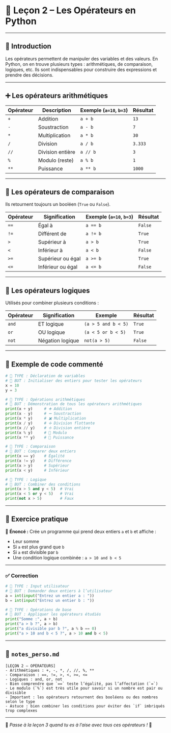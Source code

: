 # 🧠 Leçon 2 – Les Opérateurs en Python

---

## 📘 Introduction
Les opérateurs permettent de manipuler des variables et des valeurs. En Python, on en trouve plusieurs types : arithmétiques, de comparaison, logiques, etc. Ils sont indispensables pour construire des expressions et prendre des décisions.

---

## ➕ Les opérateurs arithmétiques

| Opérateur | Description        | Exemple (`a=10`, `b=3`) | Résultat |
|----------|--------------------|--------------------------|----------|
| `+`      | Addition            | `a + b`                  | `13`     |
| `-`      | Soustraction        | `a - b`                  | `7`      |
| `*`      | Multiplication      | `a * b`                  | `30`     |
| `/`      | Division            | `a / b`                  | `3.333`  |
| `//`     | Division entière    | `a // b`                 | `3`      |
| `%`      | Modulo (reste)      | `a % b`                  | `1`      |
| `**`     | Puissance           | `a ** b`                 | `1000`   |

---

## 🧭 Les opérateurs de comparaison

Ils retournent toujours un booléen (`True` ou `False`).

| Opérateur | Signification      | Exemple (`a=10`, `b=3`) | Résultat |
|----------|--------------------|--------------------------|----------|
| `==`     | Égal à              | `a == b`                 | `False`  |
| `!=`     | Différent de        | `a != b`                 | `True`   |
| `>`      | Supérieur à         | `a > b`                  | `True`   |
| `<`      | Inférieur à         | `a < b`                  | `False`  |
| `>=`     | Supérieur ou égal   | `a >= b`                 | `True`   |
| `<=`     | Inférieur ou égal   | `a <= b`                 | `False`  |

---

## 🧠 Les opérateurs logiques

Utilisés pour combiner plusieurs conditions :

| Opérateur | Signification         | Exemple                          | Résultat |
|----------|------------------------|----------------------------------|----------|
| `and`    | ET logique             | `(a > 5 and b < 5)`              | `True`   |
| `or`     | OU logique             | `(a < 5 or b < 5)`               | `True`   |
| `not`    | Négation logique       | `not(a > 5)`                     | `False`  |

---

## 🧪 Exemple de code commenté
```python
# 🔹 TYPE : Déclaration de variables
# 🔸 BUT : Initialiser des entiers pour tester les opérateurs
x = 10
y = 3

# 🔹 TYPE : Opérations arithmétiques
# 🔸 BUT : Démonstration de tous les opérateurs arithmétiques
print(x + y)     # ➕ Addition
print(x - y)     # ➖ Soustraction
print(x * y)     # ✖️ Multiplication
print(x / y)     # ➗ Division flottante
print(x // y)    # ➗ Division entière
print(x % y)     # 🔁 Modulo
print(x ** y)    # 🔼 Puissance

# 🔹 TYPE : Comparaison
# 🔸 BUT : Comparer deux entiers
print(x == y)    # Égalité
print(x != y)    # Différence
print(x > y)     # Supérieur
print(x < y)     # Inférieur

# 🔹 TYPE : Logique
# 🔸 BUT : Combiner des conditions
print(x > 5 and y < 5)  # Vrai
print(x < 5 or y < 5)   # Vrai
print(not x > 5)        # Faux
```

---

## 🧩 Exercice pratique

📝 **Énoncé :**
Crée un programme qui prend deux entiers `a` et `b` et affiche :
- Leur somme
- Si `a` est plus grand que `b`
- Si `a` est divisible par `b`
- Une condition logique combinée : `a > 10 and b < 5`

---

### ✅ Correction
```python
# 🔹 TYPE : Input utilisateur
# 🔸 BUT : Demander deux entiers à l’utilisateur
a = int(input("Entrez un entier a : "))
b = int(input("Entrez un entier b : "))

# 🔹 TYPE : Opérations de base
# 🔸 BUT : Appliquer les opérateurs étudiés
print("Somme :", a + b)
print("a > b ?", a > b)
print("a divisible par b ?", a % b == 0)
print("a > 10 and b < 5 ?", a > 10 and b < 5)
```

---

## 🧾 `notes_perso.md`

```
[LEÇON 2 – OPÉRATEURS]
- Arithmétiques : +, -, *, /, //, %, **
- Comparaison : ==, !=, >, <, >=, <=
- Logiques : and, or, not
- Bien comprendre que `==` teste l’égalité, pas l’affectation (`=`)
- Le modulo (`%`) est très utile pour savoir si un nombre est pair ou divisible
- Important : les opérateurs retournent des booléens ou des nombres selon le type
- Astuce : bien combiner les conditions pour éviter des `if` imbriqués trop complexes
```

---

📌 *Passe à la leçon 3 quand tu es à l’aise avec tous ces opérateurs !* 💪

